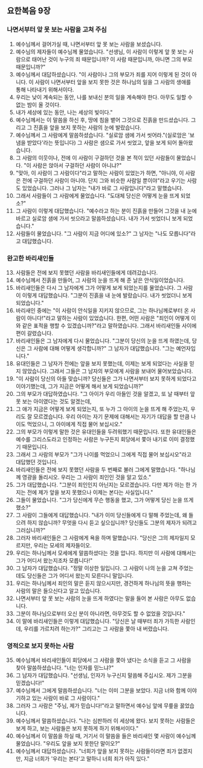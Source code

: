 ## 요한복음 9장

### 나면서부터 앞 못 보는 사람을 고쳐 주심
1. 예수님께서 걸어가실 때, 나면서부터 앞 못 보는 사람을 보셨습니다.
2. 예수님의 제자들이 예수님께 물었습니다. "선생님, 이 사람이 이렇게 앞 못 보는 사람으로 태어난 것이 누구의 죄 때문입니까? 이 사람 때문입니까, 아니면 그의 부모 때문입니까?"
3. 예수님께서 대답하셨습니다. "이 사람이나 그의 부모가 죄를 지어 이렇게 된 것이 아니다. 이 사람이 나면서부터 앞을 보지 못한 것은 하나님의 일을 그 사람의 생애를 통해 나타내기 위해서이다.
4. 우리는 낮이 계속되는 동안, 나를 보내신 분의 일을 계속해야 한다. 아무도 일할 수 없는 밤이 올 것이다.
5. 내가 세상에 있는 동안, 나는 세상의 빛이다."
6. 예수님께서는 이 말씀을 하신 후, 땅에 침을 뱉어 그것으로 진흙을 만드셨습니다. 그리고 그 진흙을 앞을 보지 못하는 사람의 눈에 발랐습니다.
7. 예수님께서 그 사람에게 말씀하셨습니다. "실로암 샘에 가서 씻어라."(실로암은 '보냄을 받았다'라는 뜻입니다) 그 사람은 샘으로 가서 씻었고, 앞을 보게 되어 돌아왔습니다.
8. 그 사람의 이웃이나, 전에 이 사람이 구걸하던 것을 본 적이 있던 사람들이 물었습니다. "이 사람은 앉아서 구걸하던 사람이 아니냐?"
9. "맞아, 이 사람이 그 사람이다"라고 말하는 사람이 있었는가 하면, "아니야, 이 사람은 전에 구걸하던 사람이 아니야. 단지 그와 비슷한 사람일 뿐이야"라고 우기는 사람도 있었습니다. 그러나 그 남자는 "내가 바로 그 사람입니다"라고 말했습니다.
10. 그래서 사람들이 그 사람에게 물었습니다. "도대체 당신은 어떻게 눈을 뜨게 되었소?"
11. 그 사람이 이렇게 대답했습니다. "예수라고 하는 분이 진흙을 만들어 그것을 내 눈에 바르고 실로암 샘에 가서 씻으라고 말씀하셨습니다. 내가 가서 씻었더니 보게 되었습니다."
12. 사람들이 물었습니다. "그 사람이 지금 어디에 있소?" 그 남자는 "나도 모릅니다"라고 대답했습니다.
### 완고한 바리새인들
13. 사람들은 전에 보지 못했던 사람을 바리새인들에게 데려갔습니다.
14. 예수님께서 진흙을 만들어, 그 사람의 눈을 뜨게 해 준 날은 안식일이었습니다.
15. 바리새인들은 다시 그 남자에게 그가 어떻게 보게 되었는지를 물었습니다. 그 사람이 이렇게 대답했습니다. "그분이 진흙을 내 눈에 발랐습니다. 내가 씻었더니 보게 되었습니다."
16. 바리새인 중에는 "이 사람이 안식일을 지키지 않으므로, 그는 하나님께로부터 온 사람이 아니다!"라고 말하는 사람이 있었습니다. 한편, 어떤 사람은 "죄인이 어떻게 이와 같은 표적을 행할 수 있겠습니까?"라고 말하였습니다. 그래서 바리새인들 사이에 편이 갈렸습니다.
17. 바리새인들은 그 남자에게 다시 물었습니다. "그분이 당신의 눈을 뜨게 하였는데, 당신은 그 사람에 대해 어떻게 생각합니까?" 그 남자가 대답했습니다. "그는 예언자입니다."
18. 유대인들은 그 남자가 전에는 앞을 보지 못했는데, 이제는 보게 되었다는 사실을 믿지 않았습니다. 그래서 그들은 그 남자의 부모에게 사람을 보내어 물어보았습니다.
19. "이 사람이 당신의 아들 맞습니까? 당신들은 그가 나면서부터 보지 못하게 되었다고 이야기했는데, 그가 지금은 어떻게 해서 보게 되었습니까?"
20. 그의 부모가 대답하였습니다. "그 아이가 우리 아들인 것을 알겠고, 또 날 때부터 앞 못 보는 아이였다는 것도 알겠는데,
21. 그 애가 지금은 어떻게 보게 되었는지, 또 누가 그 아이의 눈을 뜨게 해 주었는지, 우리도 잘 모르겠습니다. 우리 아이는 자기 문제에 대해서는 자기가 대답을 할 만큼 나이도 먹었으니, 그 아이에게 직접 물어 보십시오."
22. 그의 부모가 이렇게 말한 것은 유대인들을 두려워했기 때문입니다. 또한 유대인들은 예수를 그리스도라고 인정하는 사람은 누구든지 회당에서 쫓아 내기로 이미 결정했기 때문입니다.
23. 그래서 그 사람의 부모가 "그가 나이를 먹었으니 그에게 직접 물어 보십시오"라고 대답했던 것입니다.
24. 바리새인들은 전에 보지 못했던 사람을 두 번째로 불러 그에게 말했습니다. "하나님께 영광을 돌리시오. 우리는 그 사람이 죄인인 것을 알고 있소."
25. 그가 대답했습니다. "그분이 죄인인지 아닌지는 모르겠습니다. 다만 제가 아는 한 가지는 전에 제가 앞을 보지 못했으나 이제는 본다는 사실입니다."
26. 그들이 물었습니다. "그가 당신에게 무슨 행동을 했고, 그가 어떻게 당신 눈을 뜨게 했소?"
27. 그 사람이 그들에게 대답했습니다. "내가 이미 당신들에게 다 말해 주었는데, 왜 들으려 하지 않습니까? 무엇을 다시 듣고 싶으십니까? 당신들도 그분의 제자가 되려고 그러십니까?"
28. 그러자 바리새인들은 그 사람에게 욕을 하며 말했습니다. "당신은 그의 제자일지 모르지만, 우리는 모세의 제자들이오.
29. 우리는 하나님께서 모세에게 말씀하셨다는 것을 압니다. 하지만 이 사람에 대해서는 그가 어디서 왔는지조차 모릅니다!"
30. 그 남자가 대답했습니다. "정말 이상한 일입니다. 그 사람이 나의 눈을 고쳐 주었는데도 당신들은 그가 어디서 왔는지 모른다니 말입니다.
31. 우리는 하나님께서 죄인의 말은 듣지 않으시지만, 경건하게 하나님의 뜻을 행하는 사람의 말은 들으신다고 알고 있습니다.
32. 나면서부터 앞 못 보는 사람의 눈을 뜨게 하였다는 말을 들어 본 사람은 아무도 없습니다.
33. 그분이 하나님으로부터 오신 분이 아니라면, 아무것도 할 수 없었을 것입니다."
34. 이 말에 바리새인들은 이렇게 대답했습니다. "당신은 날 때부터 죄가 가득한 사람인데, 우리를 가르치려 하는가?" 그리고는 그 사람을 쫓아 내 버렸습니다.
### 영적으로 보지 못하는 사람
35. 예수님께서 바리새인들이 회당에서 그 사람을 쫓아 냈다는 소식을 듣고 그 사람을 찾아 말씀하셨습니다. "너는 인자를 믿느냐?"
36. 그 남자가 대답했습니다. "선생님, 인자가 누구신지 말씀해 주십시오. 제가 그분을 믿겠습니다!"
37. 예수님께서 그에게 말씀하셨습니다. "너는 이미 그분을 보았다. 지금 너와 함께 이야기하고 있는 사람이 바로 그 사람이다."
38. 그러자 그 사람은 "주님, 제가 믿습니다!"라고 말하면서 예수님 앞에 무릎을 꿇었습니다.
39. 예수님께서 말씀하셨습니다. "나는 심판하러 이 세상에 왔다. 보지 못하는 사람들은 보게 하고, 보는 사람들은 보지 못하게 하기 위해서이다."
40. 예수님께서 이 말씀을 하실 때, 거기서 이 말씀을 들은 바리새인 몇 사람이 예수님께 물었습니다. "우리도 앞을 보지 못한단 말이오?"
41. 예수님께서 대답하셨습니다. "너희가 앞을 보지 못하는 사람들이라면 죄가 없겠지만, 지금 너희가 '우리는 본다'고 말하니 너희 죄가 아직 있다."